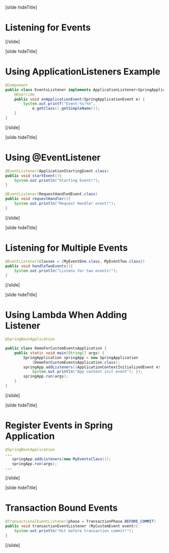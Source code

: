 [slide hideTitle]

# Listening for Events



[/slide]

[slide hideTitle]

# Using ApplicationListeners Example​

```java
@Component​
public class EventsListener implements ApplicationListener<SpringApplicationEvent> {​
    @Override​
    public void onApplicationEvent(SpringApplicationEvent e) {​
        System.out.printf("Event-%s!%n", 
            e.getClass().getSimpleName());​
    }
}​
```

[/slide]

[slide hideTitle]

# Using @EventListener​

```java
@EventListener(ApplicationStartingEvent.class)​
public void startEvent(){​
    System.out.println("Starting Event!"); 
}​

@EventListener(RequestHandledEvent.class)​
public void requestHandler(){​
    System.out.println("Request Handler event!");​
}​
```

[/slide]

[slide hideTitle]

# Listening for Multiple Events​

```java
@EventListener(classes = {MyEventOne.class, MyEventTwo.class})​
public void handleTwoEvents(){​
    System.out.println("Listens for two events!");​
}​
```

[/slide]

[slide hideTitle]

# Using Lambda When Adding Listener​

```java
@SpringBootApplication​

public class DemoForCustomEventsApplication {​
    public static void main(String[] args) {​
        SpringApplication springApp = new SpringApplication​
            (DemoForCustomEventsApplication.class);​
        springApp.addListeners((ApplicationContextInitializedEvent e) -> { 
            System.out.println("App context init event"); });​
        springApp.run(args); ​
    }​
}​
```

[/slide]

[slide hideTitle]

# Register Events in Spring Application ​

```java
@SpringBootApplication​
...​
   springApp.addListeners(new MyEventsClass());​
   springApp.run(args);​
...​
```

[/slide]

[slide hideTitle]

# Transaction Bound Events

```java
@TransactionalEventListener(phase = TransactionPhase.BEFORE_COMMIT)​
public void transactionEventListener​ (MyCustomEvent event){​
    System.out.println("Hit before transaction commit!");​
}​
```

[/slide]